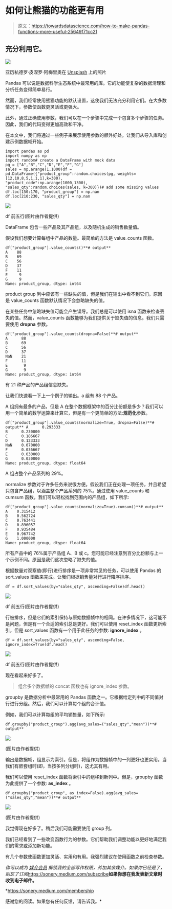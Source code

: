 # 如何让熊猫的功能更有用

> 原文：<https://towardsdatascience.com/how-to-make-pandas-functions-more-useful-25649f71cc21>

## 充分利用它。

![](img/b7f130b7bab9c0366f6d06c204b0fcc2.png)

亚历杭德罗·皮涅罗·阿梅里奥在 [Unsplash](https://unsplash.com/s/photos/useful?utm_source=unsplash&utm_medium=referral&utm_content=creditCopyText) 上的照片

Pandas 可以说是数据科学生态系统中最常用的库。它的功能使复杂的数据清理和分析任务变得简单易行。

然而，我们经常使用熊猫功能的默认设置，这使我们无法充分利用它们。在大多数情况下，参数使函数更灵活或更强大。

此外，通过正确使用参数，我们可以在一个步骤中完成一个包含多个步骤的任务。因此，我们的代码变得更加高效和干净。

在本文中，我们将通过一些例子来展示使用参数的额外好处。让我们从导入库和创建示例数据帧开始。

```
import pandas as pd
import numpy as np
import random# create a DataFrame with mock data
pg = ["A","B","C","D","E","F","G"]
sales = np.arange(1,1000)df = pd.DataFrame({"product_group":random.choices(pg, weights=[12,10,8,5,1,1,1],k=300),
"product_code":np.arange(1000,1300),
"sales_qty":random.choices(sales, k=300)})# add some missing values
df.loc[150:170, "product_group"] = np.nan
df.loc[210:230, "sales_qty"] = np.nan
```

![](img/b07a80a2ed1f6579f44093a4e2fb00a1.png)

df 前五行(图片由作者提供)

DataFrame 包含一些产品及其产品组，以及随机生成的销售数量值。

假设我们想要计算每组中产品的数量。最简单的方法是 value_counts 函数。

```
df["product_group"].value_counts()**# output**
A    88
B    69
C    56
D    37
F    11
E     9
G     9
Name: product_group, dtype: int64
```

product group 列中应该有一些缺失的值，但是我们在输出中看不到它们。原因是 value_counts 函数默认情况下会忽略缺失的值。

在某些任务中忽略缺失值可能会产生误导。我们总是可以使用 isna 函数来检查丢失的值。然而，value_counts 函数能够为我们提供关于缺失值的信息。我们只需要使用 **dropna** 参数。

```
df["product_group"].value_counts(dropna=False)**# output**
A      88
B      69
C      56
D      37
NaN    21
F      11
E       9
G       9
Name: product_group, dtype: int64
```

有 21 种产品的产品组信息缺失。

让我们快速看一下上一个例子的输出。a 组有 88 个产品。

A 组拥有最多的产品，但是 A 在整个数据框架中的百分比份额是多少？我们可以用一个简单的数学运算来计算它，但是有一个更简单的方法:**规范化**参数。

```
df["product_group"].value_counts(normalize=True, dropna=False)**# output** A      0.293333
B      0.230000
C      0.186667
D      0.123333
NaN    0.070000
F      0.036667
E      0.030000
G      0.030000
Name: product_group, dtype: float64
```

A 组占整个产品系列的 29%。

normalize 参数对于许多任务来说很方便。假设我们正在处理一项任务，并且希望只包含产品组，以涵盖整个产品系列的 75%。通过使用 value_counts 和 cumsum 函数，我们可以轻松找到范围内的产品组，如下所示:

```
df["product_group"].value_counts(normalize=True).cumsum()**# output** A    0.315412
B    0.562724
C    0.763441
D    0.896057
F    0.935484
E    0.967742
G    1.000000
Name: product_group, dtype: float64
```

所有产品中的 76%属于产品组 A、B 或 c。您可能已经注意到百分比份额与上一个示例不同。原因是我们这次忽略了缺失的值。

根据数量对观察值(即行)进行排序是一项非常常见的任务，可以使用 Pandas 的 sort_values 函数来完成。让我们根据销售量对行进行降序排序。

```
df = df.sort_values(by="sales_qty", ascending=False)df.head()
```

![](img/73affcd7c5611eaf5d9758fd28a89f2b.png)

df 前五行(图片由作者提供)

行被排序，但是它们的索引保持与原始数据帧中的相同。在许多情况下，这可能不是问题，但是有一个合适的索引总是更好。我们可以使用 reset_index 函数更新索引，但是 sort_values 函数有一个用于此任务的参数: **ignore_index** 。

```
df = df.sort_values(by="sales_qty", ascending=False, ignore_index=True)df.head()
```

![](img/778019e711d00fc052adf61397954ab0.png)

df 前五行(图片由作者提供)

现在看起来好多了。

> 组合多个数据帧的 concat 函数也有 ignore_index 参数。

groupby 是数据分析中最常用的 Pandas 函数之一。它根据给定列中的不同值对行进行分组。然后，我们可以计算每个组的合计值。

例如，我们可以计算每组的平均销售量，如下所示:

```
df.groupby("product_group").agg(avg_sales=("sales_qty","mean"))**# output**
```

![](img/910ae9446f3a92cdf8d39bd802f4d5e9.png)

(图片由作者提供)

输出是数据帧，组显示为索引。但是，将组作为数据帧中的一列更好也更实用。当我们有嵌套组时(即，当按多列分组时)，这尤其有用。

我们可以使用 reset_index 函数将索引中的组移到新列中。但是，groupby 函数为此提供了一个参数: **as_index** 。

```
df.groupby("product_group", as_index=False).agg(avg_sales=("sales_qty","mean"))**# output**
```

![](img/b02dfa787a186ad04553a443961323cf.png)

(图片由作者提供)

我觉得现在好多了。稍后我们可能需要使用 group 列。

我们已经看到了一些改变函数行为的参数。它们帮助我们调整功能以更好地满足我们的需求或添加新功能。

有几个参数使函数更加灵活、实用和有用。我强烈建议在使用函数之前检查参数。

*你可以成为* [*媒介会员*](https://sonery.medium.com/membership) *解锁我的全部写作权限，外加其余媒介。如果你已经是了，别忘了订阅*<https://sonery.medium.com/subscribe>**如果你想在我发表新文章时收到电子邮件。**

*<https://sonery.medium.com/membership>  

感谢您的阅读。如果您有任何反馈，请告诉我。*